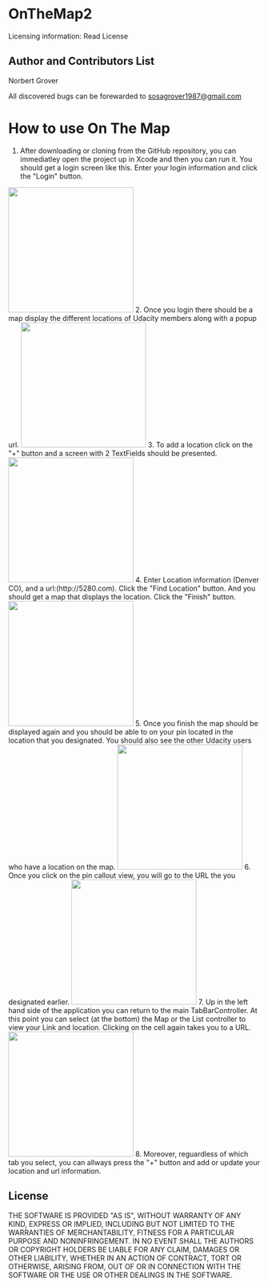 # OnTheMap2
Licensing information: Read License

Author and Contributors List
------
Norbert Grover

All discovered bugs can be forewarded to sosagrover1987@gmail.com

How to use On The Map
======
1. After downloading or cloning from the GitHub repository, you can immediatley open the project up in Xcode and then you can run it. You should get a login screen like this. Enter your login information and click the "Login" button.
 <img src="https://user-images.githubusercontent.com/12214205/33785106-8310b1a0-dc18-11e7-94b3-0ddc74a097ee.png" height="250"> 
2. Once you login there should be a map display the different locations of Udacity members along with a popup url.
<img src="https://user-images.githubusercontent.com/12214205/33788339-74d3330c-dc26-11e7-9f64-ba1938b74f64.png" height="250">
3. To add a location click on the "+" button and a screen with 2 TextFields should be presented. <img src="https://user-images.githubusercontent.com/12214205/33788432-07738efa-dc27-11e7-9024-3f694532722d.png" height="250">
4. Enter Location information (Denver CO), and a url:(http://5280.com). Click the "Find Location" button. And you should get a map that displays the location. Click the "Finish" button.
<img src="https://user-images.githubusercontent.com/12214205/33788608-1eb6b442-dc28-11e7-880a-e0a7c3d62904.png" height="250">
5. Once you finish the map should be displayed again and you should be able to on your pin located in the location that you designated. You should also see the other Udacity users who have a location on the map.
<img src="https://user-images.githubusercontent.com/12214205/33789952-439fab66-dc31-11e7-8c89-3443cd5973c0.png" height="250">
6. Once you click on the pin callout view, you will go to the URL the you designated earlier.
<img src="https://user-images.githubusercontent.com/12214205/33790145-933265fa-dc32-11e7-8f02-eb345c3795d5.png" height="250">
7. Up in the left hand side of the application you can return to the main TabBarController. At this point you can select (at the bottom) the Map or the List controller to view your Link and location. Clicking on the cell again takes you to a URL.
<img src="https://user-images.githubusercontent.com/12214205/33790959-27598cfc-dc3a-11e7-8e27-aad0f91e5fe1.png" height="250">
8. Moreover, reguardless of which tab you select, you can allways press the "+" button and add or update your location and url information.

License
------
THE SOFTWARE IS PROVIDED "AS IS", WITHOUT WARRANTY OF ANY KIND, EXPRESS OR IMPLIED, INCLUDING BUT NOT LIMITED TO THE WARRANTIES OF MERCHANTABILITY, FITNESS FOR A PARTICULAR PURPOSE AND NONINFRINGEMENT. IN NO EVENT SHALL THE AUTHORS OR COPYRIGHT HOLDERS BE LIABLE FOR ANY CLAIM, DAMAGES OR OTHER LIABILITY, WHETHER IN AN ACTION OF CONTRACT, TORT OR OTHERWISE, ARISING FROM, OUT OF OR IN CONNECTION WITH THE SOFTWARE OR THE USE OR OTHER DEALINGS IN THE SOFTWARE.
